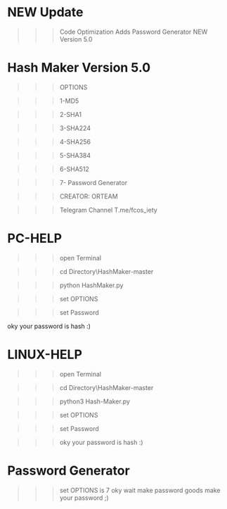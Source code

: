 # NEW Update

>>> Code Optimization
>>> Adds Password Generator
>>> NEW Version 5.0

# Hash Maker Version 5.0

>>> OPTIONS

>>> 1-MD5

>>> 2-SHA1

>>> 3-SHA224

>>> 4-SHA256

>>> 5-SHA384

>>> 6-SHA512

>>> 7- Password Generator

>>> CREATOR: ORTEAM

>>> Telegram Channel T.me/fcos_iety

# PC-HELP

>>> open Terminal

>>> cd Directory\HashMaker-master

>>> python HashMaker.py

>>> set OPTIONS

>>> set Password 


oky your password is hash :)

# LINUX-HELP

>>> open Terminal

>>> cd Directory\HashMaker-master

>>> python3 Hash-Maker.py

>>> set OPTIONS

>>> set Password 


>>> oky your password is hash :)

# Password Generator

>>> set OPTIONS is 7
>>> oky wait make password
>>> goods make your password ;)
